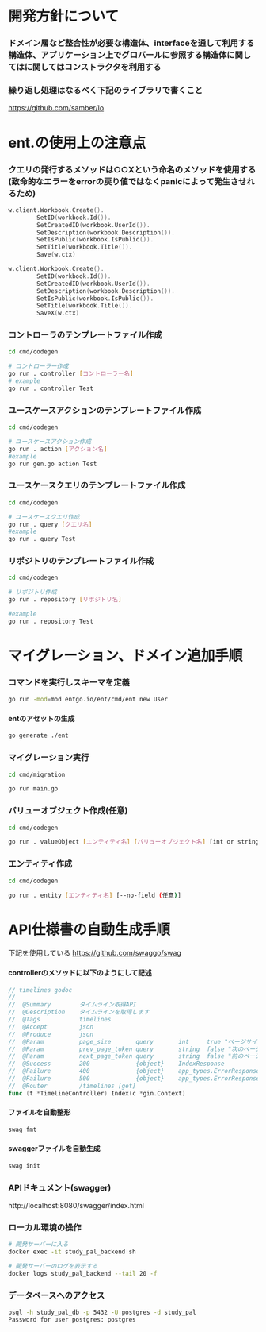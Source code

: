 # 開発方針について

### ドメイン層など整合性が必要な構造体、interfaceを通して利用する構造体、アプリケーション上でグロバールに参照する構造体に関してはに関してはコンストラクタを利用する


### 繰り返し処理はなるべく下記のライブラリで書くこと
https://github.com/samber/lo

# ent.の使用上の注意点

### クエリの発行するメソッドは○○Xという命名のメソッドを使用する(致命的なエラーをerrorの戻り値ではなくpanicによって発生させれるため)
```go
w.client.Workbook.Create().
		SetID(workbook.Id()).
		SetCreatedID(workbook.UserId()).
		SetDescription(workbook.Description()).
		SetIsPublic(workbook.IsPublic()).
		SetTitle(workbook.Title()).
		Save(w.ctx)
```

```go
w.client.Workbook.Create().
		SetID(workbook.Id()).
		SetCreatedID(workbook.UserId()).
		SetDescription(workbook.Description()).
		SetIsPublic(workbook.IsPublic()).
		SetTitle(workbook.Title()).
		SaveX(w.ctx)
```


### コントローラのテンプレートファイル作成
```sh
cd cmd/codegen

# コントローラー作成
go run . controller [コントローラー名]
# example
go run . controller Test
```

### ユースケースアクションのテンプレートファイル作成
```sh
cd cmd/codegen

# ユースケースアクション作成
go run . action [アクション名]
#example
go run gen.go action Test
```

### ユースケースクエリのテンプレートファイル作成
```sh
cd cmd/codegen

# ユースケースクエリ作成
go run . query [クエリ名]
#example
go run . query Test
```


### リポジトリのテンプレートファイル作成
```sh
cd cmd/codegen

# リポジトリ作成
go run . repository [リポジトリ名]

#example
go run . repository Test
```


# マイグレーション、ドメイン追加手順

### コマンドを実行しスキーマを定義
```sh
go run -mod=mod entgo.io/ent/cmd/ent new User
```

#### entのアセットの生成
```sh
go generate ./ent
```

### マイグレーション実行
```sh
cd cmd/migration

go run main.go
```

### バリューオブジェクト作成(任意)
```sh
cd cmd/codegen

go run . valueObject [エンティティ名] [バリューオブジェクト名] [int or string]
```

### エンティティ作成
```sh
cd cmd/codegen

go run . entity [エンティティ名] [--no-field (任意)]
```


# API仕様書の自動生成手順
下記を使用している
https://github.com/swaggo/swag

#### controllerのメソッドに以下のようにして記述
```go
// timelines godoc
//
//	@Summary		タイムライン取得API
//	@Description	タイムラインを取得します
//	@Tags			timelines
//	@Accept			json
//	@Produce		json
//	@Param			page_size		query		int		true "ページサイズ"
//	@Param			prev_page_token	query		string	false "次のページのトークン"
//	@Param			next_page_token	query		string	false "前のページのトークン"
//	@Success		200				{object}	IndexResponse
//	@Failure		400				{object}	app_types.ErrorResponse
//	@Failure		500				{object}	app_types.ErrorResponse
//	@Router			/timelines [get]
func (t *TimelineController) Index(c *gin.Context)
```

#### ファイルを自動整形
```sh
swag fmt
```

#### swaggerファイルを自動生成
```sh
swag init
```

### APIドキュメント(swagger)
http://localhost:8080/swagger/index.html


### ローカル環境の操作

```sh
# 開発サーバーに入る
docker exec -it study_pal_backend sh

# 開発サーバーのログを表示する
docker logs study_pal_backend --tail 20 -f
```

### データベースへのアクセス
```sh
psql -h study_pal_db -p 5432 -U postgres -d study_pal
Password for user postgres: postgres
```